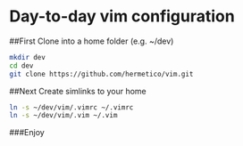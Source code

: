 Day-to-day vim configuration
========
##First
Clone into a home folder (e.g. ~/dev)
```sh
mkdir dev
cd dev
git clone https://github.com/hermetico/vim.git
```
##Next
Create simlinks to your home
```sh
ln -s ~/dev/vim/.vimrc ~/.vimrc
ln -s ~/dev/vim/.vim ~/.vim
```



###Enjoy
